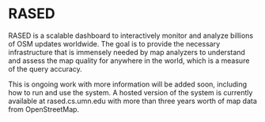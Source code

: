 # RASED
RASED is a scalable dashboard to interactively monitor and analyze billions of OSM updates worldwide. The goal is to provide the necessary infrastructure that is immensely needed by map analyzers to understand and assess the map quality for anywhere in the world, which is a measure of the query accuracy.


This is ongoing work with more information will be added soon, including how to run and use the system. A hosted version of the system is currently available at rased.cs.umn.edu with more than three years worth of map data from OpenStreetMap. 
